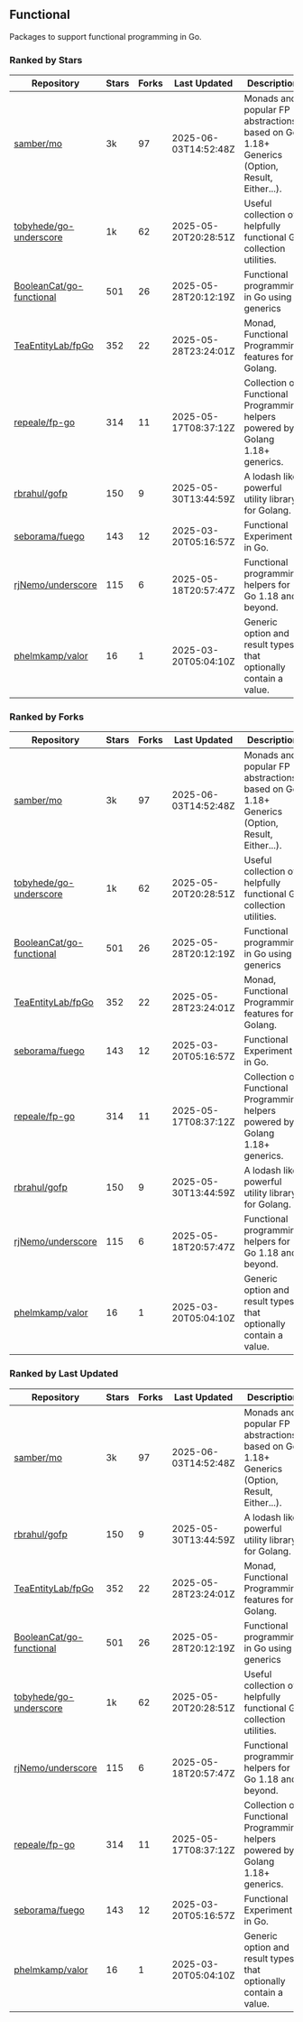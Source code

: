 ## Functional

Packages to support functional programming in Go.

### Ranked by Stars

| Repository | Stars | Forks | Last Updated | Description | 
|------------|-------|-------|--------------|-------------|
| [samber/mo](https://github.com/samber/mo) | 3k | 97 | 2025-06-03T14:52:48Z |  Monads and popular FP abstractions, based on Go 1.18+ Generics (Option, Result, Either...). |
| [tobyhede/go-underscore](https://github.com/tobyhede/go-underscore) | 1k | 62 | 2025-05-20T20:28:51Z |  Useful collection of helpfully functional Go collection utilities. |
| [BooleanCat/go-functional](https://github.com/BooleanCat/go-functional) | 501 | 26 | 2025-05-28T20:12:19Z |  Functional programming in Go using generics |
| [TeaEntityLab/fpGo](https://github.com/TeaEntityLab/fpGo) | 352 | 22 | 2025-05-28T23:24:01Z |  Monad, Functional Programming features for Golang. |
| [repeale/fp-go](https://github.com/repeale/fp-go) | 314 | 11 | 2025-05-17T08:37:12Z |  Collection of Functional Programming helpers powered by Golang 1.18+ generics. |
| [rbrahul/gofp](https://github.com/rbrahul/gofp) | 150 | 9 | 2025-05-30T13:44:59Z |  A lodash like powerful utility library for Golang. |
| [seborama/fuego](https://github.com/seborama/fuego) | 143 | 12 | 2025-03-20T05:16:57Z |  Functional Experiment in Go. |
| [rjNemo/underscore](https://github.com/rjNemo/underscore) | 115 | 6 | 2025-05-18T20:57:47Z |  Functional programming helpers for Go 1.18 and beyond. |
| [phelmkamp/valor](https://github.com/phelmkamp/valor) | 16 | 1 | 2025-03-20T05:04:10Z |  Generic option and result types that optionally contain a value. |

### Ranked by Forks

| Repository | Stars | Forks | Last Updated | Description | 
|------------|-------|-------|--------------|-------------|
| [samber/mo](https://github.com/samber/mo) | 3k | 97 | 2025-06-03T14:52:48Z |  Monads and popular FP abstractions, based on Go 1.18+ Generics (Option, Result, Either...). |
| [tobyhede/go-underscore](https://github.com/tobyhede/go-underscore) | 1k | 62 | 2025-05-20T20:28:51Z |  Useful collection of helpfully functional Go collection utilities. |
| [BooleanCat/go-functional](https://github.com/BooleanCat/go-functional) | 501 | 26 | 2025-05-28T20:12:19Z |  Functional programming in Go using generics |
| [TeaEntityLab/fpGo](https://github.com/TeaEntityLab/fpGo) | 352 | 22 | 2025-05-28T23:24:01Z |  Monad, Functional Programming features for Golang. |
| [seborama/fuego](https://github.com/seborama/fuego) | 143 | 12 | 2025-03-20T05:16:57Z |  Functional Experiment in Go. |
| [repeale/fp-go](https://github.com/repeale/fp-go) | 314 | 11 | 2025-05-17T08:37:12Z |  Collection of Functional Programming helpers powered by Golang 1.18+ generics. |
| [rbrahul/gofp](https://github.com/rbrahul/gofp) | 150 | 9 | 2025-05-30T13:44:59Z |  A lodash like powerful utility library for Golang. |
| [rjNemo/underscore](https://github.com/rjNemo/underscore) | 115 | 6 | 2025-05-18T20:57:47Z |  Functional programming helpers for Go 1.18 and beyond. |
| [phelmkamp/valor](https://github.com/phelmkamp/valor) | 16 | 1 | 2025-03-20T05:04:10Z |  Generic option and result types that optionally contain a value. |

### Ranked by Last Updated

| Repository | Stars | Forks | Last Updated | Description | 
|------------|-------|-------|--------------|-------------|
| [samber/mo](https://github.com/samber/mo) | 3k | 97 | 2025-06-03T14:52:48Z |  Monads and popular FP abstractions, based on Go 1.18+ Generics (Option, Result, Either...). |
| [rbrahul/gofp](https://github.com/rbrahul/gofp) | 150 | 9 | 2025-05-30T13:44:59Z |  A lodash like powerful utility library for Golang. |
| [TeaEntityLab/fpGo](https://github.com/TeaEntityLab/fpGo) | 352 | 22 | 2025-05-28T23:24:01Z |  Monad, Functional Programming features for Golang. |
| [BooleanCat/go-functional](https://github.com/BooleanCat/go-functional) | 501 | 26 | 2025-05-28T20:12:19Z |  Functional programming in Go using generics |
| [tobyhede/go-underscore](https://github.com/tobyhede/go-underscore) | 1k | 62 | 2025-05-20T20:28:51Z |  Useful collection of helpfully functional Go collection utilities. |
| [rjNemo/underscore](https://github.com/rjNemo/underscore) | 115 | 6 | 2025-05-18T20:57:47Z |  Functional programming helpers for Go 1.18 and beyond. |
| [repeale/fp-go](https://github.com/repeale/fp-go) | 314 | 11 | 2025-05-17T08:37:12Z |  Collection of Functional Programming helpers powered by Golang 1.18+ generics. |
| [seborama/fuego](https://github.com/seborama/fuego) | 143 | 12 | 2025-03-20T05:16:57Z |  Functional Experiment in Go. |
| [phelmkamp/valor](https://github.com/phelmkamp/valor) | 16 | 1 | 2025-03-20T05:04:10Z |  Generic option and result types that optionally contain a value. |

